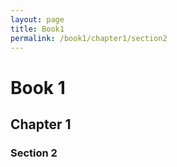 ```yaml
---
layout: page
title: Book1
permalink: /book1/chapter1/section2
---
```

# Book 1

## Chapter 1

### Section 2


